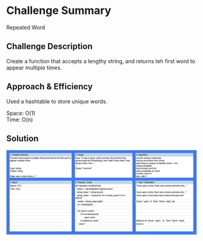 # Challenge Summary

Repeated Word

## Challenge Description

Create a function that accepts a lengthy string, and returns teh first word to appear multiple times.

## Approach & Efficiency

Used a hashtable to store unique words.

Space: O(1)  
Time: O(n)

## Solution

![Whiteboard Image](../../assets/repeated-word.png)